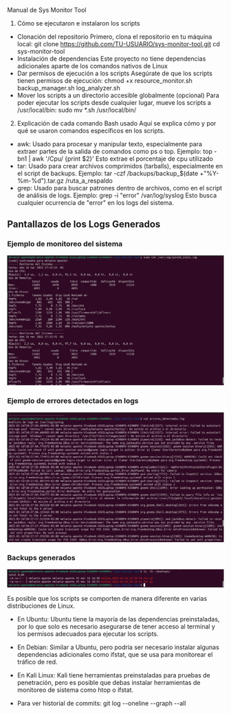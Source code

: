 Manual de Sys Monitor Tool
1. Cómo se ejecutaron e instalaron los scripts

* Clonación del repositorio Primero, clona el repositorio en tu máquina local: 
     git clone https://github.com/TU-USUARIO/sys-monitor-tool.git
     cd sys-monitor-tool
* Instalación de dependencias Este proyecto no tiene dependencias adicionales aparte de los comandos nativos de Linux
* Dar permisos de ejecución a los scripts Asegúrate de que los scripts tienen permisos de ejecución:
	chmod +x resource_monitor.sh backup_manager.sh log_analyzer.sh
* Mover los scripts a un directorio accesible globalmente (opcional) Para poder ejecutar los scripts desde cualquier lugar,
 mueve los scripts a /usr/local/bin:
	sudo mv *.sh /usr/local/bin/


2. Explicación de cada comando Bash usado
   Aquí se explica cómo y por qué se usaron comandos específicos en los scripts.
* awk: Usado para procesar y manipular texto, especialmente para extraer partes de la salida de comandos como ps o top.
 Ejemplo:
	top -bn1 | awk '/Cpu/ {print $2}'
 Esto extrae el porcentaje de cpu utilizado 
* tar: Usado para crear archivos comprimidos (tarballs), especialmente en el script de backups.
 Ejemplo:
	 tar -czf /backups/backup_$(date +"%Y-%m-%d").tar.gz /ruta_a_respaldo
* grep: Usado para buscar patrones dentro de archivos, como en el script de análisis de logs.
 Ejemplo:
	 grep -i "error" /var/log/syslog
 Esto busca cualquier ocurrencia de "error" en los logs del sistema.

## Pantallazos de los Logs Generados

### **Ejemplo de monitoreo del sistema**
![Monitoreo del sistema](Pantallazos/logs1.png)

### **Ejemplo de errores detectados en logs**
![Errores detectados](Pantallazos/logs2.png)
### **Backups generados**
![Backups generados](Pantallazos/Backups.png)


Es posible que los scripts se comporten de manera diferente en varias distribuciones de Linux.

   * En Ubuntu: Ubuntu tiene la mayoría de las dependencias preinstaladas, por lo que solo es necesario
    asegurarse de tener acceso al terminal y los permisos adecuados para ejecutar los scripts.

   * En Debian: Similar a Ubuntu, pero podría ser necesario instalar algunas dependencias adicionales como ifstat,
     que se usa para monitorear el tráfico de red.

   * En Kali Linux: Kali tiene herramientas preinstaladas para pruebas de penetración, pero es posible que debas
     instalar herramientas de monitoreo de sistema como htop o ifstat.
   * Para ver historial de commits:
	git log --oneline --graph --all

